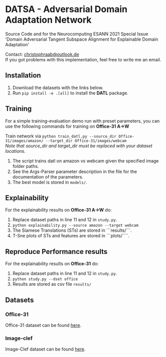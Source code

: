# DATSA - Adversarial Domain Adaptation Network
Source Code and for the Neurocomputing ESANN 2021 Special Issue 'Domain Adversarial Tangent Subspace Alignment for Explainable Domain Adaptation'

Contact: christophraab@outlook.de <br>
If you got problems with this implementation, feel free to write me an email.

## Installation
1. Download the datasets with the links below.
2. Run ```pip install -e .[all]``` to install the **DATL** package.

## Training
For a simple training-evaluation demo run with preset parameters, you can use the following commands for training on **Office-31 A->W**<br>

Train network via
```python train_datl.py --source_dir Office-31/images/amazon/ --target_dir Office-31/images/webcam ```<br>
*Note that source_dir and target_dir must be replaced with your dataset locations.*<br>
1. The script trains datl on amazon vs webcam given the specified image folder paths.
2. See the Args-Parser parameter description in the file for the documentation of the parameters.
3. The best model is stored in ```models/```.

## Explainability

For the explainability results on **Office-31 A->W** do: <br>  

1. Replace dataset paths in line 11 and 12 in ```study.py```. 
2. ```python explainability.py --source amazon --target webcam```
3. The Siamese Translations (STs) are stored in ```results/´´´.
4. T-Sne plots of STs and features are stored in ```plots/``´´.

## Reproduce Performance results
For the explainability results on **Office-31** do: <br>  
1. Replace dataset paths in line 11 and 12 in ```study.py```. 
2. ```python study.py --dset office```<br>
3. Results are stored as csv file ```results/```

## Datasets
### Office-31
Office-31 dataset can be found [here](https://drive.google.com/file/d/11nywfWdfdBi92Lr3y4ga2Cu4_-FpWKUC/view?usp=sharing).

### Image-clef
Image-Clef dataset can be found [here](https://drive.google.com/file/d/1lu1ouDoeucW8MgmaKVATwNt5JT7Uvk62/view?usp=sharing).
